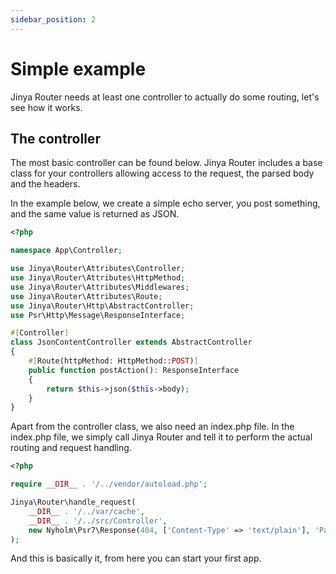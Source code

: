 ```yaml
---
sidebar_position: 2
---
```


# Simple example

Jinya Router needs at least one controller to actually do some routing, let's see how it works.

## The controller

The most basic controller can be found below. Jinya Router includes a base class for your controllers allowing access to
the request, the parsed body and the headers.

In the example below, we create a simple echo server, you post something, and the same value is returned as JSON.

```php title="src/App/Controller/ExampleController.php"
<?php

namespace App\Controller;

use Jinya\Router\Attributes\Controller;
use Jinya\Router\Attributes\HttpMethod;
use Jinya\Router\Attributes\Middlewares;
use Jinya\Router\Attributes\Route;
use Jinya\Router\Http\AbstractController;
use Psr\Http\Message\ResponseInterface;

#[Controller]
class JsonContentController extends AbstractController
{
    #[Route(httpMethod: HttpMethod::POST)]
    public function postAction(): ResponseInterface
    {
        return $this->json($this->body);
    }
}
```

Apart from the controller class, we also need an index.php file. In the index.php file, we simply call Jinya Router and
tell it to perform the actual routing and request handling.

```php title="public/index.php"
<?php

require __DIR__ . '/../vendor/autoload.php';

Jinya\Router\handle_request(
    __DIR__ . '/../var/cache',
    __DIR__ . '/../src/Controller',
    new Nyholm\Psr7\Response(404, ['Content-Type' => 'text/plain'], 'Path not found')
);
```

And this is basically it, from here you can start your first app.
